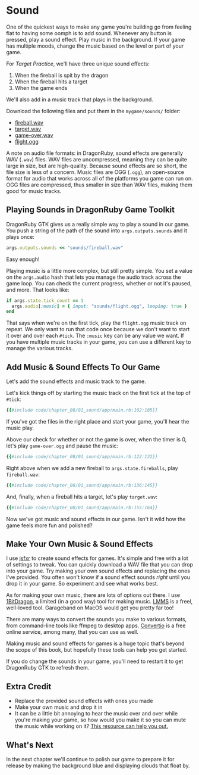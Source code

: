 # Sound

One of the quickest ways to make any game you're building go from feeling flat to having some oomph is to add sound. Whenever any button is pressed, play a sound effect. Play music in the background. If your game has multiple moods, change the music based on the level or part of your game.

For _Target Practice_, we'll have three unique sound effects:

1. When the fireball is spit by the dragon
2. When the fireball hits a target
3. When the game ends

We'll also add in a music track that plays in the background.

Download the following files and put them in the `mygame/sounds/` folder:

- [fireball.wav](./code/chapter_08/01_sound/sounds/fireball.wav)
- [target.wav](./code/chapter_08/01_sound/sounds/target.wav)
- [game-over.wav](./code/chapter_08/01_sound/sounds/game-over.wav)
- [flight.ogg](./code/chapter_08/01_sound/sounds/flight.ogg)

A note on audio file formats: in DragonRuby, sound effects are generally WAV (`.wav`) files. WAV files are uncompressed, meaning they can be quite large in size, but are high-quality. Because sound effects are so short, the file size is less of a concern. Music files are OGG (`.ogg`), an open-source format for audio that works across all of the platforms you game can run on. OGG files are compressed, thus smaller in size than WAV files, making them good for music tracks.

## Playing Sounds in DragonRuby Game Toolkit

DragonRuby GTK gives us a really simple way to play a sound in our game. You push a string of the path of the sound into `args.outputs.sounds` and it plays once:

``` ruby
args.outputs.sounds << "sounds/fireball.wav"
```

Easy enough!

Playing music is a little more complex, but still pretty simple. You set a value on the `args.audio` hash that lets you manage the audio track across the game loop. You can check the current progress, whether or not it's paused, and more. That looks like:

``` ruby
if args.state.tick_count == 1
  args.audio[:music] = { input: "sounds/flight.ogg", looping: true }
end
```

That says when we're on the first tick, play the `flight.ogg` music track on repeat. We only want to run that code once because we don't want to start it over and over each `#tick`. The `:music` key can be any value we want. If you have multiple music tracks in your game, you can use a different key to manage the various tracks.

## Add Music & Sound Effects To Our Game

Let's add the sound effects and music track to the game.

Let's kick things off by starting the music track on the first tick at the top of `#tick`:

``` ruby
{{#include code/chapter_08/01_sound/app/main.rb:102:105}}
```

If you've got the files in the right place and start your game, you'll hear the music play.


Above our check for whether or not the game is over, when the timer is 0, let's play `game-over.ogg` and pause the music:

``` ruby
{{#include code/chapter_08/01_sound/app/main.rb:122:132}}
```

Right above when we add a new fireball to `args.state.fireballs`, play `fireball.wav`:

``` ruby
{{#include code/chapter_08/01_sound/app/main.rb:136:145}}
```

And, finally, when a fireball hits a target, let's play `target.wav`:

``` ruby
{{#include code/chapter_08/01_sound/app/main.rb:155:164}}
```

Now we've got music and sound effects in our game. Isn't it wild how the game feels more fun and polished?

## Make Your Own Music & Sound Effects

I use [jsfxr](https://sfxr.me/) to create sound effects for games. It's simple and free with a lot of settings to tweak. You can quickly download a WAV file that you can drop into your game. Try making your own sound effects and replacing the ones I've provided. You often won't know if a sound effect sounds _right_ until you drop it in your game. So experiment and see what works best.

As for making your own music, there are lots of options out there. I use [1BitDragon](https://1bitdragon.com/), a limited (in a good way) tool for making music. [LMMS](https://lmms.io/) is a freel, well-loved tool. Garageband on MacOS would get you pretty far too!

There are many ways to convert the sounds you make to various formats, from command-line tools like ffmpeg to desktop apps. [Convertio](https://convertio.co/) is a free online service, among many, that you can use as well.

Making music and sound effects for games is a huge topic that's beyond the scope of this book, but hopefully these tools can help you get started.

If you do change the sounds in your game, you'll need to restart it to get DragonRuby GTK to refresh them.

## Extra Credit

- Replace the provided sound effects with ones you made
- Make your own music and drop it in
- It can be a little bit annoying to hear the music over and over while you're making your game, so how would you make it so you can mute the music while working on it? [This resource can help you out.](https://www.dragonriders.community/recipes/music)

## What's Next

In the next chapter we'll continue to polish our game to prepare it for release by making the background blue and displaying clouds that float by.
